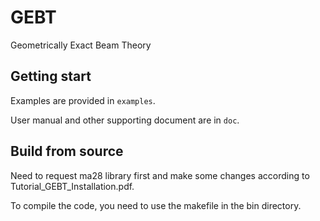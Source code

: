# GEBT

Geometrically Exact Beam Theory


## Getting start

Examples are provided in `examples`.

User manual and other supporting document are in `doc`.


## Build from source

Need to request ma28 library first and make some changes according to Tutorial_GEBT_Installation.pdf.

To compile the code, you need to use the makefile in the bin directory.

